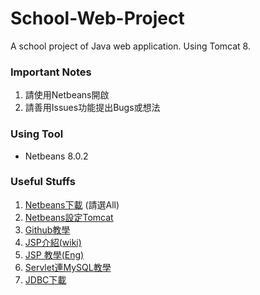 # School-Web-Project
A school project of Java web application. Using Tomcat 8.

### Important Notes
1. 請使用Netbeans開啟
2. 請善用Issues功能提出Bugs或想法

### Using Tool
* Netbeans 8.0.2

### Useful Stuffs
1. [Netbeans下載](https://netbeans.org/downloads/) (請選All)
2. [Netbeans設定Tomcat](https://technology.amis.nl/2012/01/02/installing-tomcat-7-and-configuring-as-server-in-netbeans/)
3. [Github教學](http://dylandy.github.io/Easy-Git-Tutorial/)
4. [JSP介紹(wiki)](https://zh.wikipedia.org/wiki/JSP)
5. [JSP 教學(Eng)](http://www.tutorialspoint.com/jsp/)
6. [Servlet連MySQL教學](http://www.tutorialspoint.com/servlets/servlets-database-access.htm)
7. [JDBC下載](https://dev.mysql.com/downloads/connector/j/)
